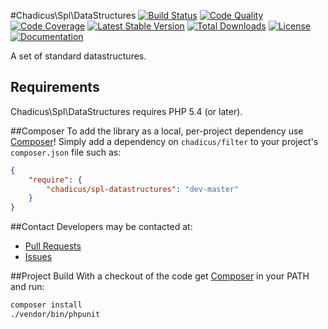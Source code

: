 #Chadicus\Spl\DataStructures
[![Build Status](http://img.shields.io/travis/chadicus/spl-datastructures-php.svg?style=flat)](https://travis-ci.org/chadicus/spl-datastructures-php)
[![Code Quality](http://img.shields.io/scrutinizer/g/chadicus/spl-datastructures-php.svg?style=flat)](https://scrutinizer-ci.com/g/chadicus/spl-datastructures-php/)
[![Code Coverage](http://img.shields.io/coveralls/chadicus/spl-datastructures-php.svg?style=flat)](https://coveralls.io/r/chadicus/spl-datastructures-php)
[![Latest Stable Version](http://img.shields.io/packagist/v/chadicus/spl-datastructures.svg?style=flat)](https://packagist.org/packages/chadicus/spl-datastructures)
[![Total Downloads](http://img.shields.io/packagist/dt/chadicus/spl-datastructures.svg?style=flat)](https://packagist.org/packages/chadicus/spl-datastructures)
[![License](http://img.shields.io/packagist/l/chadicus/spl-datastructures.svg?style=flat)](https://packagist.org/packages/chadicus/spl-datastructures)
[![Documentation](https://img.shields.io/badge/reference-phpdoc-blue.svg?style=flat)](http://chadicus.github.io/spl-datastructures-php)

A set of standard datastructures.

## Requirements

Chadicus\Spl\DataStructures requires PHP 5.4 (or later).

##Composer
To add the library as a local, per-project dependency use [Composer](http://getcomposer.org)! Simply add a dependency on
`chadicus/filter` to your project's `composer.json` file such as:

```json
{
    "require": {
        "chadicus/spl-datastructures": "dev-master"
    }
}
```
##Contact
Developers may be contacted at:

 * [Pull Requests](https://github.com/chadicus/spl-datastructures-php/pulls)
 * [Issues](https://github.com/chadicus/spl-datastructures-php/issues)

##Project Build
With a checkout of the code get [Composer](http://getcomposer.org) in your PATH and run:

```sh
composer install
./vendor/bin/phpunit
```
